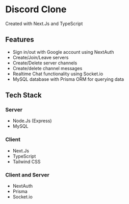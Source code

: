 # Discord Clone

Created with Next.Js and TypeScript

## Features

* Sign in/out with Google account using NextAuth 
* Create/Join/Leave servers
* Create/Delete server channels
* Create/delete channel messages
* Realtime Chat functionality using Socket.io
* MySQL database with Prisma ORM for querying data

## Tech Stack

### Server

* Node.Js (Express)
* MySQL

### Client

* Next.Js
* TypeScript
* Tailwind CSS

### Client and Server

* NextAuth
* Prisma
* Socket.io
